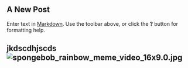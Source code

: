 ## A New Post

Enter text in [Markdown](http://daringfireball.net/projects/markdown/). Use the toolbar above, or click the **?** button for formatting help.

## jkdscdhjscds![spongebob_rainbow_meme_video_16x9.0.jpg]({{site.baseurl}}/content/spongebob_rainbow_meme_video_16x9.0.jpg)
